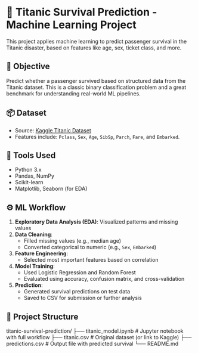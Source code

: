 # 🚢 Titanic Survival Prediction - Machine Learning Project

This project applies machine learning to predict passenger survival in the Titanic disaster, based on features like age, sex, ticket class, and more.

## 🎯 Objective

Predict whether a passenger survived based on structured data from the Titanic dataset. This is a classic binary classification problem and a great benchmark for understanding real-world ML pipelines.

## 📦 Dataset

- Source: [Kaggle Titanic Dataset](https://www.kaggle.com/c/titanic/data)
- Features include: `Pclass`, `Sex`, `Age`, `SibSp`, `Parch`, `Fare`, and `Embarked`.

## 🔧 Tools Used

- Python 3.x
- Pandas, NumPy
- Scikit-learn
- Matplotlib, Seaborn (for EDA)

## ⚙️ ML Workflow

1. **Exploratory Data Analysis (EDA)**: Visualized patterns and missing values
2. **Data Cleaning**:
   - Filled missing values (e.g., median age)
   - Converted categorical to numeric (e.g., `Sex`, `Embarked`)
3. **Feature Engineering**:
   - Selected most important features based on correlation
4. **Model Training**:
   - Used Logistic Regression and Random Forest
   - Evaluated using accuracy, confusion matrix, and cross-validation
5. **Prediction**:
   - Generated survival predictions on test data
   - Saved to CSV for submission or further analysis

## 📁 Project Structure

titanic-survival-prediction/
├── titanic_model.ipynb # Jupyter notebook with full workflow
├── titanic.csv # Original dataset (or link to Kaggle)
├── predictions.csv # Output file with predicted survival
└── README.md
